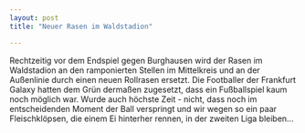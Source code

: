 ```yaml
---
layout: post
title: "Neuer Rasen im Waldstadion"

---
```


Rechtzeitig vor dem Endspiel gegen Burghausen wird der Rasen im Waldstadion an den ramponierten Stellen im Mittelkreis und an der Außenlinie durch einen neuen Rollrasen ersetzt. Die Footballer der Frankfurt Galaxy hatten dem Grün dermaßen zugesetzt, dass ein Fußballspiel kaum noch möglich war. Wurde auch höchste Zeit - nicht, dass noch im entscheidenden Moment der Ball verspringt und wir wegen so ein paar Fleischklöpsen, die einem Ei hinterher rennen, in der zweiten Liga bleiben...


